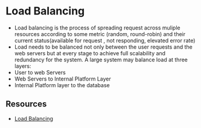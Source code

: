 # Load Balancing 

- Load balancing is the process of spreading request across muliple resources according to some metric (random, round-robin) and their current status(available for request , not responding, elevated error rate)
- Load needs to be balanced not only between the user requests and the web servers but at every stage to achieve full scalability and redundancy for the system. A large system may balance load at three layers:
 - User to web Servers 
 - Web Servers to Internal Platform Layer 
 - Internal Platform layer to the database


## Resources 

- [Load Balancing](https://www.youtube.com/watch?v=K0Ta65OqQkY&list=PLMCXHnjXnTnvo6alSjVkgxV-VH6EPyvoX&index=3)
